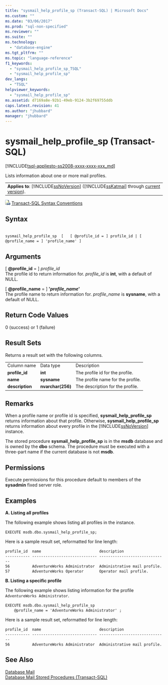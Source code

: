 ```yaml
---
title: "sysmail_help_profile_sp (Transact-SQL) | Microsoft Docs"
ms.custom: ""
ms.date: "03/06/2017"
ms.prod: "sql-non-specified"
ms.reviewer: ""
ms.suite: ""
ms.technology: 
  - "database-engine"
ms.tgt_pltfrm: ""
ms.topic: "language-reference"
f1_keywords: 
  - "sysmail_help_profile_sp_TSQL"
  - "sysmail_help_profile_sp"
dev_langs: 
  - "TSQL"
helpviewer_keywords: 
  - "sysmail_help_profile_sp"
ms.assetid: d7169a8e-92b1-49eb-9124-3b2f69755ddb
caps.latest.revision: 41
ms.author: "jhubbard"
manager: "jhubbard"
---
```

# sysmail_help_profile_sp (Transact-SQL)
[!INCLUDE[tsql-appliesto-ss2008-xxxx-xxxx-xxx_md](../../../a9retired/includes/tsql-appliesto-ss2008-xxxx-xxxx-xxx-md.md)]

  Lists information about one or more mail profiles.  
  
||  
|-|  
|**Applies to**: [!INCLUDE[ssNoVersion](../../../a9notintoc/includes/ssnoversion-md.md)] ([!INCLUDE[ssKatmai](../../../a9notintoc/includes/sskatmai-md.md)] through [current version](http://go.microsoft.com/fwlink/p/?LinkId=299658)).|  
  
 ![Topic link icon](../../../a9notintoc/media/topic-link.gif "Topic link icon") [Transact-SQL Syntax Conventions](../../../t-sql/language-elements/transact-sql-syntax-conventions-transact-sql.md)  
  
## Syntax  
  
```  
  
sysmail_help_profile_sp  [   [ @profile_id = ] profile_id | [ @profile_name = ] 'profile_name' ]  
```  
  
## Arguments  
 [ **@profile_id** = ] *profile_id*  
 The profile id to return information for. *profile_id* is **int**, with a default of NULL.  
  
 [ **@profile_name** = ] **'***profile_name***'**  
 The profile name to return information for. *profile_name* is **sysname**, with a default of NULL.  
  
## Return Code Values  
 0 (success) or 1 (failure)  
  
## Result Sets  
 Returns a result set with the following columns.  
  
||||  
|-|-|-|  
|Column name|Data type|Description|  
|**profile_id**|**int**|The profile id for the profile.|  
|**name**|**sysname**|The profile name for the profile.|  
|**description**|**nvarchar(256)**|The description for the profile.|  
  
## Remarks  
 When a profile name or profile id is specified, **sysmail_help_profile_sp** returns information about that profile. Otherwise, **sysmail_help_profile_sp** returns information about every profile in the [!INCLUDE[ssNoVersion](../../../a9notintoc/includes/ssnoversion-md.md)] instance.  
  
 The stored procedure **sysmail_help_profile_sp** is in the **msdb** database and is owned by the **dbo** schema. The procedure must be executed with a three-part name if the current database is not **msdb**.  
  
## Permissions  
 Execute permissions for this procedure default to members of the **sysadmin** fixed server role.  
  
## Examples  
 **A. Listing all profiles**  
  
 The following example shows listing all profiles in the instance.  
  
```  
EXECUTE msdb.dbo.sysmail_help_profile_sp;  
```  
  
 Here is a sample result set, reformatted for line length:  
  
```  
profile_id  name                          description  
----------- ----------------------------- ------------------------------  
56          AdventureWorks Administrator  Administrative mail profile.    
57          AdventureWorks Operator       Operator mail profile.          
```  
  
 **B. Listing a specific profile**  
  
 The following example shows listing information for the profile `AdventureWorks Administrator`.  
  
```  
EXECUTE msdb.dbo.sysmail_help_profile_sp  
    @profile_name = 'AdventureWorks Administrator' ;  
```  
  
 Here is a sample result set, reformatted for line length:  
  
```  
profile_id  name                          description  
----------- ----------------------------- ------------------------------  
56          AdventureWorks Administrator  Administrative mail profile.    
```  
  
## See Also  
 [Database Mail](../../../relational-databases/database-mail/database-mail.md)   
 [Database Mail Stored Procedures &#40;Transact-SQL&#41;](../../../relational-databases/reference/system-stored-procedures/database-mail-stored-procedures-transact-sql.md)  
  
  